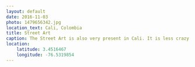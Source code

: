 ```yaml
---
layout: default
date: 2016-11-03
photo: 1479656342.jpg
location_text: Cali, Colombia
title: Street Art
caption: The Street Art is also very present in Cali. It is less crazy and explicit as it could be in Bogota but it still does fit very well in the city.
location:
    latitude: 3.4516467
    longitude: -76.5319854
---
```

